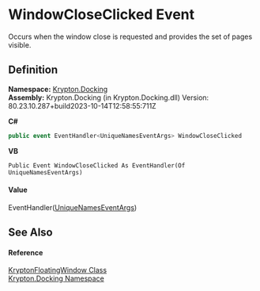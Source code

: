 # WindowCloseClicked Event


Occurs when the window close is requested and provides the set of pages visible.



## Definition
**Namespace:** <a href="98399376-cf41-9454-4b4d-4fab2ca20bc7.md">Krypton.Docking</a>  
**Assembly:** Krypton.Docking (in Krypton.Docking.dll) Version: 80.23.10.287+build2023-10-14T12:58:55:711Z

**C#**
``` C#
public event EventHandler<UniqueNamesEventArgs> WindowCloseClicked
```
**VB**
``` VB
Public Event WindowCloseClicked As EventHandler(Of UniqueNamesEventArgs)
```



#### Value
EventHandler(<a href="3f222df7-a0a1-70c4-0289-d9f7b9900c8b.md">UniqueNamesEventArgs</a>)

## See Also


#### Reference
<a href="f85c60bf-8bb1-2e91-bb79-52c513e57d37.md">KryptonFloatingWindow Class</a>  
<a href="98399376-cf41-9454-4b4d-4fab2ca20bc7.md">Krypton.Docking Namespace</a>  
